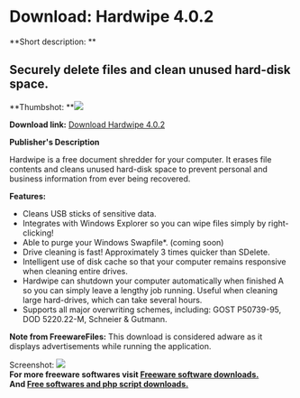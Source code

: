 # Download: Hardwipe 4.0.2

**Short description: **

## Securely delete files and clean unused hard-disk space.

  
**Thumbshot: **![](http://www.freewarefiles.com/screenshot/hardwipe_md.jpg)   
  
**Download link:** [Download Hardwipe 4.0.2](http://freesoftwares.boysofts.com/Hardwipe_program_72787.html)  
  

**Publisher's Description**  
  

Hardwipe is a free document shredder for your computer. It erases file
contents and cleans unused hard-disk space to prevent personal and business
information from ever being recovered.

**Features:**

  * Cleans USB sticks of sensitive data. 
  * Integrates with Windows Explorer so you can wipe files simply by right-clicking! 
  * Able to purge your Windows Swapfile*. (coming soon) 
  * Drive cleaning is fast! Approximately 3 times quicker than SDelete. 
  * Intelligent use of disk cache so that your computer remains responsive when cleaning entire drives. 
  * Hardwipe can shutdown your computer automatically when finished A so you can simply leave a lengthy job running. Useful when cleaning large hard-drives, which can take several hours. 
  * Supports all major overwriting schemes, including: GOST P50739-95, DOD 5220.22-M, Schneier & Gutmann. 

**Note from FreewareFiles:** This download is considered adware as it displays advertisements while running the application.

  
  
Screenshot: ![](http://www.freewarefiles.com/screenshot/hardwipe.jpg)  
**For more freeware softwares visit [Freeware software downloads.](http://freesoftwares.boysofts.com/)**   
**And [Free softwares and php script downloads.](http://www.boysofts.com/)**

